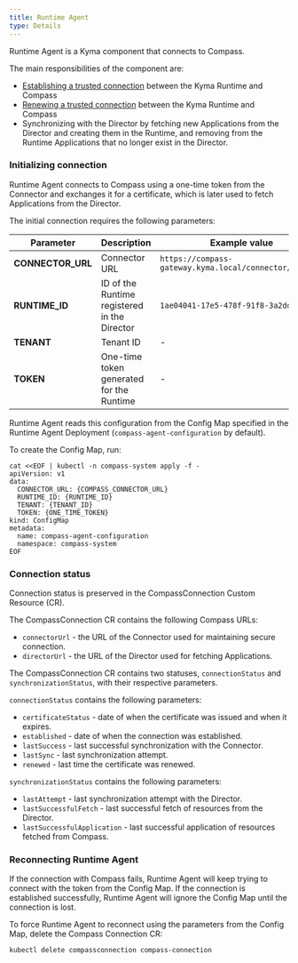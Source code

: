 ```yaml
---
title: Runtime Agent
type: Details
---
```


Runtime Agent is a Kyma component that connects to Compass. 

The main responsibilities of the component are:
- [Establishing a trusted connection](08-07-establish-secure-connection-with-compass.md) between the Kyma Runtime and Compass
- [Renewing a trusted connection](08-08-maintain-secure-connection-with-compass.md) between the Kyma Runtime and Compass
- Synchronizing with the Director by fetching new Applications from the Director and creating them in the Runtime, and removing from the Runtime Applications that no longer exist in the Director.

### Initializing connection 

Runtime Agent connects to Compass using a one-time token from the Connector and exchanges it for a certificate, which is later used to fetch Applications from the Director. 

The initial connection requires the following parameters:

| **Parameter** | **Description** | **Example value** |
|---------------|-----------------|-------------------|
| **CONNECTOR_URL** | Connector URL | `https://compass-gateway.kyma.local/connector/graphql` |
| **RUNTIME_ID** | ID of the Runtime registered in the Director | `1ae04041-17e5-478f-91f8-3a2ddc7700de` |
| **TENANT** | Tenant ID  | - |
| **TOKEN** | One-time token generated for the Runtime | - |

Runtime Agent reads this configuration from the Config Map specified in the Runtime Agent Deployment (`compass-agent-configuration` by default).

To create the Config Map, run:
```
cat <<EOF | kubectl -n compass-system apply -f -
apiVersion: v1
data:
  CONNECTOR_URL: {COMPASS_CONNECTOR_URL}
  RUNTIME_ID: {RUNTIME_ID}
  TENANT: {TENANT_ID}
  TOKEN: {ONE_TIME_TOKEN}
kind: ConfigMap
metadata:
  name: compass-agent-configuration
  namespace: compass-system
EOF
```

### Connection status

Connection status is preserved in the CompassConnection Custom Resource (CR).


The CompassConnection CR contains the following Compass URLs:
- `connectorUrl` - the URL of the Connector used for maintaining secure connection.
- `directorUrl` - the URL of the Director used for fetching Applications.


The CompassConnection CR contains two statuses, `connectionStatus` and `synchronizationStatus`, with their respective parameters.
 
 
`connectionStatus` contains the following parameters:
- `certificateStatus` - date of when the certificate was issued and when it expires.
- `established` - date of when the connection was established.
- `lastSuccess` - last successful synchronization with the Connector.
- `lastSync` - last synchronization attempt.
- `renewed` - last time the certificate was renewed.


`synchronizationStatus` contains the following parameters:
- `lastAttempt` - last synchronization attempt with the Director.
- `lastSuccessfulFetch` - last successful fetch of resources from the Director.
- `lastSuccessfulApplication` - last successful application of resources fetched from Compass.


### Reconnecting Runtime Agent

If the connection with Compass fails, Runtime Agent will keep trying to connect with the token from the Config Map. If the connection is established successfully, Runtime Agent will ignore the Config Map until the connection is lost. 

To force Runtime Agent to reconnect using the parameters from the Config Map, delete the Compass Connection CR:

```
kubectl delete compassconnection compass-connection
```
